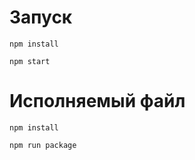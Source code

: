 # Запуск
```
npm install
```
```
npm start
```

# Исполняемый файл
```
npm install
```
```
npm run package
```

